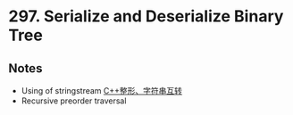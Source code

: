 # 297. Serialize and Deserialize Binary Tree
## Notes
* Using of stringstream
  [C++整形、字符串互转](https://github.com/Eclear/Notes_Cpp/blob/master/String/convert_between_int_and_string.md)
* Recursive preorder traversal
